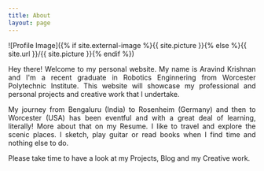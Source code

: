 ```yaml
---
title: About
layout: page
---
```

![Profile Image]({% if site.external-image %}{{ site.picture }}{% else %}{{ site.url }}/{{ site.picture }}{% endif %})

<p align="justify">Hey there! Welcome to my personal website. My name is Aravind Krishnan and 
I'm a recent graduate in Robotics Enginnering from Worcester Polytechnic Institute.
This website will showcase my professional and personal projects and creative work that I undertake.</p>

<p align="justify">My journey from Bengaluru (India) to Rosenheim (Germany) and then to Worcester (USA)
has been eventful and with a great deal of learning, literally! More about that on my Resume. I like to travel and explore the scenic places. I sketch, play guitar or read books when I find time and nothing else to do. </p>

<p align="justify"> Please take time to have a look at my Projects, Blog and my Creative work. </p>

